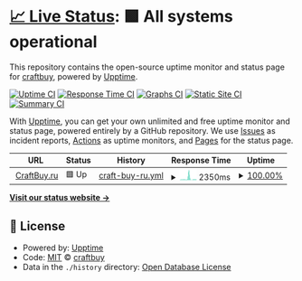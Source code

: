 # [📈 Live Status](https://craftbuy.github.io/uptime): <!--live status--> **🟩 All systems operational**

This repository contains the open-source uptime monitor and status page for [craftbuy](https://craftbuy.github.io/uptime), powered by [Upptime](https://github.com/upptime/upptime).

[![Uptime CI](https://github.com/koj-co/upptime/workflows/Uptime%20CI/badge.svg)](https://github.com/koj-co/upptime/actions?query=workflow%3A%22Uptime+CI%22)
[![Response Time CI](https://github.com/koj-co/upptime/workflows/Response%20Time%20CI/badge.svg)](https://github.com/koj-co/upptime/actions?query=workflow%3A%22Response+Time+CI%22)
[![Graphs CI](https://github.com/koj-co/upptime/workflows/Graphs%20CI/badge.svg)](https://github.com/koj-co/upptime/actions?query=workflow%3A%22Graphs+CI%22)
[![Static Site CI](https://github.com/koj-co/upptime/workflows/Static%20Site%20CI/badge.svg)](https://github.com/koj-co/upptime/actions?query=workflow%3A%22Static+Site+CI%22)
[![Summary CI](https://github.com/koj-co/upptime/workflows/Summary%20CI/badge.svg)](https://github.com/koj-co/upptime/actions?query=workflow%3A%22Summary+CI%22)

With [Upptime](https://upptime.js.org), you can get your own unlimited and free uptime monitor and status page, powered entirely by a GitHub repository. We use [Issues](https://github.com/craftbuy/uptime/issues) as incident reports, [Actions](https://github.com/craftbuy/uptime/actions) as uptime monitors, and [Pages](https://craftbuy.github.io/uptime) for the status page.

<!--start: status pages-->
<!-- This summary is generated by Upptime (https://github.com/upptime/upptime) -->
<!-- Do not edit this manually, your changes will be overwritten -->
<!-- prettier-ignore -->
| URL | Status | History | Response Time | Uptime |
| --- | ------ | ------- | ------------- | ------ |
| <img alt="" src="https://craftbuy.ru/favicon.ico" height="13"> [CraftBuy.ru](https://craftbuy.ru) | 🟩 Up | [craft-buy-ru.yml](https://github.com/craftbuy/uptime/commits/HEAD/history/craft-buy-ru.yml) | <details><summary><img alt="Response time graph" src="./graphs/craft-buy-ru/response-time-week.png" height="20"> 2350ms</summary><br><a href="https://craftbuy.github.io/uptime/history/craft-buy-ru"><img alt="Response time 1163" src="https://img.shields.io/endpoint?url=https%3A%2F%2Fraw.githubusercontent.com%2Fcraftbuy%2Fuptime%2FHEAD%2Fapi%2Fcraft-buy-ru%2Fresponse-time.json"></a><br><a href="https://craftbuy.github.io/uptime/history/craft-buy-ru"><img alt="24-hour response time 1148" src="https://img.shields.io/endpoint?url=https%3A%2F%2Fraw.githubusercontent.com%2Fcraftbuy%2Fuptime%2FHEAD%2Fapi%2Fcraft-buy-ru%2Fresponse-time-day.json"></a><br><a href="https://craftbuy.github.io/uptime/history/craft-buy-ru"><img alt="7-day response time 2350" src="https://img.shields.io/endpoint?url=https%3A%2F%2Fraw.githubusercontent.com%2Fcraftbuy%2Fuptime%2FHEAD%2Fapi%2Fcraft-buy-ru%2Fresponse-time-week.json"></a><br><a href="https://craftbuy.github.io/uptime/history/craft-buy-ru"><img alt="30-day response time 1364" src="https://img.shields.io/endpoint?url=https%3A%2F%2Fraw.githubusercontent.com%2Fcraftbuy%2Fuptime%2FHEAD%2Fapi%2Fcraft-buy-ru%2Fresponse-time-month.json"></a><br><a href="https://craftbuy.github.io/uptime/history/craft-buy-ru"><img alt="1-year response time 1163" src="https://img.shields.io/endpoint?url=https%3A%2F%2Fraw.githubusercontent.com%2Fcraftbuy%2Fuptime%2FHEAD%2Fapi%2Fcraft-buy-ru%2Fresponse-time-year.json"></a></details> | <details><summary><a href="https://craftbuy.github.io/uptime/history/craft-buy-ru">100.00%</a></summary><a href="https://craftbuy.github.io/uptime/history/craft-buy-ru"><img alt="All-time uptime 100.00%" src="https://img.shields.io/endpoint?url=https%3A%2F%2Fraw.githubusercontent.com%2Fcraftbuy%2Fuptime%2FHEAD%2Fapi%2Fcraft-buy-ru%2Fuptime.json"></a><br><a href="https://craftbuy.github.io/uptime/history/craft-buy-ru"><img alt="24-hour uptime 100.00%" src="https://img.shields.io/endpoint?url=https%3A%2F%2Fraw.githubusercontent.com%2Fcraftbuy%2Fuptime%2FHEAD%2Fapi%2Fcraft-buy-ru%2Fuptime-day.json"></a><br><a href="https://craftbuy.github.io/uptime/history/craft-buy-ru"><img alt="7-day uptime 100.00%" src="https://img.shields.io/endpoint?url=https%3A%2F%2Fraw.githubusercontent.com%2Fcraftbuy%2Fuptime%2FHEAD%2Fapi%2Fcraft-buy-ru%2Fuptime-week.json"></a><br><a href="https://craftbuy.github.io/uptime/history/craft-buy-ru"><img alt="30-day uptime 100.00%" src="https://img.shields.io/endpoint?url=https%3A%2F%2Fraw.githubusercontent.com%2Fcraftbuy%2Fuptime%2FHEAD%2Fapi%2Fcraft-buy-ru%2Fuptime-month.json"></a><br><a href="https://craftbuy.github.io/uptime/history/craft-buy-ru"><img alt="1-year uptime 100.00%" src="https://img.shields.io/endpoint?url=https%3A%2F%2Fraw.githubusercontent.com%2Fcraftbuy%2Fuptime%2FHEAD%2Fapi%2Fcraft-buy-ru%2Fuptime-year.json"></a></details>

<!--end: status pages-->

[**Visit our status website →**](https://craftbuy.github.io/uptime)

## 📄 License

- Powered by: [Upptime](https://github.com/upptime/upptime)
- Code: [MIT](./LICENSE) © [craftbuy](https://craftbuy.github.io/uptime)
- Data in the `./history` directory: [Open Database License](https://opendatacommons.org/licenses/odbl/1-0/)
